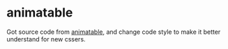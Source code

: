 # animatable

Got source code from [animatable](http://leaverou.github.io/animatable/), and change code style to make it better understand for new cssers.
